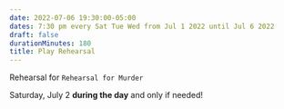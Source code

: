 ```yaml
---
date: 2022-07-06 19:30:00-05:00
dates: 7:30 pm every Sat Tue Wed from Jul 1 2022 until Jul 6 2022
draft: false
durationMinutes: 180
title: Play Rehearsal
---
```


Rehearsal for `Rehearsal for Murder`

Saturday, July 2 **during the day** and only if needed!